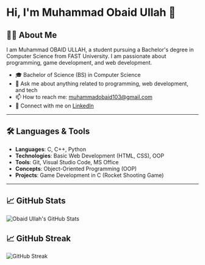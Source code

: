 # Hi, I'm Muhammad Obaid Ullah 👋

## 👨‍🎓 About Me
I am Muhammad OBAID ULLAH, a student pursuing a Bachelor's degree in Computer Science from FAST University. I am passionate about programming, game development, and web development.

- 🎓 Bachelor of Science (BS) in Computer Science
- 💬 Ask me about anything related to programming, web development, and tech
- 📫 How to reach me: muhammadobaid103@gmail.com
- 🔗 Connect with me on [LinkedIn](https://www.linkedin.com/in/muhammad-obaid-ullah-29b6b0323/)

---

## 🛠️ Languages & Tools

- **Languages**: C, C++, Python
- **Technologies**: Basic Web Development (HTML, CSS), OOP
- **Tools**: Git, Visual Studio Code, MS Office
- **Concepts**: Object-Oriented Programming (OOP)
- **Projects**: Game Development in C (Rocket Shooting Game)

---

## 📈 GitHub Stats

![Obaid Ullah's GitHub Stats](https://github-readme-stats.vercel.app/api?username=Obaid03&show_icons=true&hide_title=true&count_private=true&hide=prs)

## 📈 GitHub Streak

![GitHub Streak](https://github-readme-streak-stats.herokuapp.com/?user=Obaid03&theme=radical)



